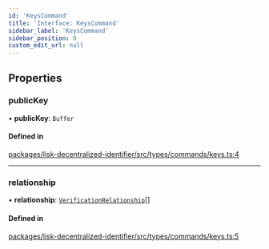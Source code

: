 ```yaml
---
id: 'KeysCommand'
title: 'Interface: KeysCommand'
sidebar_label: 'KeysCommand'
sidebar_position: 0
custom_edit_url: null
---
```


## Properties

### publicKey

• **publicKey**: `Buffer`

#### Defined in

[packages/lisk-decentralized-identifier/src/types/commands/keys.ts:4](https://github.com/aldhosutra/lisk-did/blob/dd73109/packages/lisk-decentralized-identifier/src/types/commands/keys.ts#L4)

---

### relationship

• **relationship**: [`VerificationRelationship`](../modules.md#verificationrelationship)[]

#### Defined in

[packages/lisk-decentralized-identifier/src/types/commands/keys.ts:5](https://github.com/aldhosutra/lisk-did/blob/dd73109/packages/lisk-decentralized-identifier/src/types/commands/keys.ts#L5)
